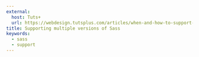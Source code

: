 ```yaml
---
external:
  host: Tuts+
  url: https://webdesign.tutsplus.com/articles/when-and-how-to-support-multiple-versions-of-sass--cms-20935
title: Supporting multiple versions of Sass
keywords:
  - sass
  - support
---
```

